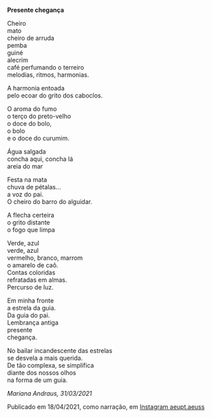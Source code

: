 **Presente chegança**

Cheiro  
mato  
cheiro de arruda  
pemba  
guiné  
alecrim  
café perfumando o terreiro  
melodias, ritmos, harmonias.  

A harmonia entoada   
pelo ecoar do grito dos caboclos.  

O aroma do fumo   
o terço do preto-velho   
o doce do bolo,  
o bolo  
 e o doce do curumim.  

Água salgada  
concha aqui, concha lá   
areia do mar  

Festa na mata   
chuva de pétalas...  
a voz do pai.  
O cheiro do barro do alguidar.  

A flecha certeira  
o grito distante  
o fogo que limpa   

Verde, azul  
verde, azul  
vermelho, branco, marrom  
o amarelo de caô.  
Contas coloridas  
refratadas em almas.  
Percurso de luz.   

Em minha fronte   
a estrela da guia.  
Da guia do pai.  
Lembrança antiga  
presente  
chegança.  

No bailar incandescente das estrelas  
se desvela a mais querida.  
De tão complexa, se simplifica  
diante dos nossos olhos   
na forma de um guia.  

*Mariana Andraus, 31/03/2021*

Publicado em 18/04/2021, como narração, em [Instagram aeupt.aeuss](https://www.instagram.com/p/CN0RNtWnvZC/)
